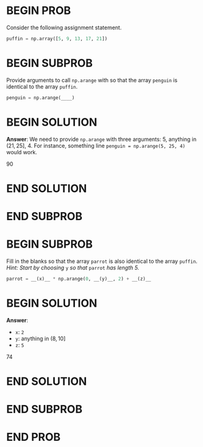# BEGIN PROB

Consider the following assignment statement.

```py
puffin = np.array([5, 9, 13, 17, 21])
```

# BEGIN SUBPROB

Provide arguments to call `np.arange` with so that the array `penguin`
is identical to the array `puffin`.

```py
penguin = np.arange(____)
```

# BEGIN SOLUTION

**Answer**: We need to provide `np.arange` with three arguments: 5, anything in $(21, 25]$, 4. For instance, something line `penguin = np.arange(5, 25, 4)` would work.

<average>90</average>

# END SOLUTION

# END SUBPROB

# BEGIN SUBPROB

Fill in the blanks so that the array `parrot` is also identical to the
array `puffin`.\
*Hint: Start by choosing* `y` *so that* `parrot` *has length 5.*

```py
parrot = __(x)__ * np.arange(0, __(y)__, 2) + __(z)__
```
# BEGIN SOLUTION

**Answer**:

- `x`: `2`
- `y`: anything in $(8, 10]$
- `z`: `5`

<average>74</average>

# END SOLUTION

# END SUBPROB

# END PROB